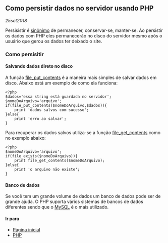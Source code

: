 ## Como persistir dados no servidor usando PHP
*25set2018*

Persisistir é [sinônimo](https://www.sinonimos.com.br/persistir/) de permanecer, conservar-se, manter-se. Ao persistir os dados com PHP eles permanecerão no disco do servidor mesmo após o usuário que gerou os dados ter deixado o site.

### Como persisitir
#### Salvando dados direto no disco
A função [file_put_contents](http://php.net/manual/pt_BR/function.file-put-contents.php) é a maneira mais simples de salvar dados em disco. Abaixo está um exemplo de como ela funciona:
```
<?php
$dados='essa string está guardada no servidor';
$nomeDoArquivo='arquivo';
if(file_put_contents($nomeDoArquivo,$dados)){
    print 'dados salvos com sucesso';
}else{
    print 'erro ao salvar';
}
```
Para recuperar os dados salvos utiliza-se a função [file_get_contents](http://php.net/manual/pt_BR/function.file-get-contents.php) como no exemplo abaixo:
```
<?php
$nomeDoArquivo='arquivo';
if(file_exists($nomeDoArquivo)){
    print file_get_contents($nomeDoArquivo);
}else{
    print 'o arquivo não existe';
}
```

#### Banco de dados
Se você tem um grande volume de dados um banco de dados pode ser de grande ajuda. O PHP suporta vários sistemas de bancos de dados diferentes sendo que o [MySQL](https://www.mysql.com/) é o mais utilizado.

#### Ir para
- [Página inicial](.)
- [PHP](php.html)
